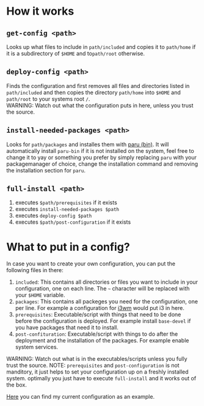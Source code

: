 # How it works
## `get-config <path>`
Looks up what files to include in `path/included` and copies it to `path/home` if it is a subdirectory of `$HOME` and to`path/root` otherwise.  

## `deploy-config <path>`
Finds the configuration and first removes all files and directories listed in `path/included` and then copies the directory `path/home` into `$HOME` and `path/root` to your systems root `/`.  
WARNING: Watch out what the configuration puts in here, unless you trust the source.

## `install-needed-packages <path>`
Looks for `path/packages` and installes them with [paru (bin)](https://aur.archlinux.org/packages/paru-bin/). It will automatically install `paru-bin` if it is not installed on the system, feel free to change it to yay or something you prefer by simply replacing `paru` with your packagemanager of choice, change the installation command and removing the installation section for `paru`.  

## `full-install <path>`
 1. executes `$path/prerequisites` if it exists
 2. executes `install-needed-packages $path`
 3. executes `deploy-config $path`
 4. executes `$path/post-configuration` if it exists

# What to put in a config?
In case you want to create your own configuration, you can put the following files in there:  

1. `included`: This contains all directories or files you want to include in your configuration, one on each line. The `~` character will be replaced with your `$HOME` variable.
2. `packages`: This contains all packeges you need for the configuration, one per line. For example a configuration for [i3wm](https://i3wm.org/) would put i3 in here.
3. `prerequisites`: Executable/script with things that need to be done before the configuration is deployed. For example install `base-devel` if you have packages that need it to install.
4. `post-confituration`: Executable/script with things to do after the deployment and the installation of the packages. For example enable system services.

WARNING: Watch out what is in the executables/scripts unless you fully trust the source.
NOTE: `prerequisites` and `post-configuration` is not manditory, it just helps to set your configuration up on a freshly installed system. optimally you just have to execute `full-install` and it works out of the box.

[Here](https://github.com/matthis-k/config/tree/master) you can find my current configuration as an example.
